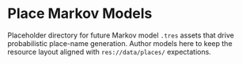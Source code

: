 # Place Markov Models

Placeholder directory for future Markov model `.tres` assets that drive probabilistic place-name generation. Author models here to keep the resource layout aligned with `res://data/places/` expectations.

